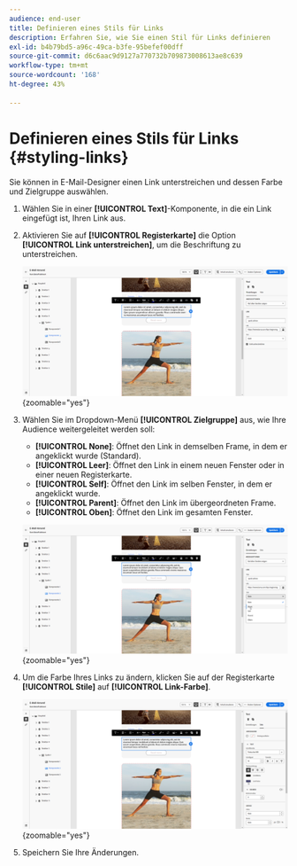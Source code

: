 ```yaml
---
audience: end-user
title: Definieren eines Stils für Links
description: Erfahren Sie, wie Sie einen Stil für Links definieren
exl-id: b4b79bd5-a96c-49ca-b3fe-95befef00dff
source-git-commit: d6c6aac9d9127a770732b709873008613ae8c639
workflow-type: tm+mt
source-wordcount: '168'
ht-degree: 43%

---
```


# Definieren eines Stils für Links {#styling-links}

Sie können in E-Mail-Designer einen Link unterstreichen und dessen Farbe und Zielgruppe auswählen.

1. Wählen Sie in einer **[!UICONTROL Text]**-Komponente, in die ein Link eingefügt ist, Ihren Link aus.

1. Aktivieren Sie auf **[!UICONTROL Registerkarte]** die Option **[!UICONTROL Link unterstreichen]**, um die Beschriftung zu unterstreichen.

   ![Screenshot mit der Option „Link unterstreichen“ auf der Registerkarte „Einstellungen“.](assets/link_1.png){zoomable="yes"}

1. Wählen Sie im Dropdown-Menü **[!UICONTROL Zielgruppe]** aus, wie Ihre Audience weitergeleitet werden soll:

   * **[!UICONTROL None]**: Öffnet den Link in demselben Frame, in dem er angeklickt wurde (Standard).
   * **[!UICONTROL Leer]**: Öffnet den Link in einem neuen Fenster oder in einer neuen Registerkarte.
   * **[!UICONTROL Self]**: Öffnet den Link im selben Fenster, in dem er angeklickt wurde.
   * **[!UICONTROL Parent]**: Öffnet den Link im übergeordneten Frame.
   * **[!UICONTROL Oben]**: Öffnet den Link im gesamten Fenster.

   ![Screenshot mit den Dropdown-Optionen für das Ziel auf der Registerkarte „Einstellungen“.](assets/link_2.png){zoomable="yes"}

1. Um die Farbe Ihres Links zu ändern, klicken Sie auf der Registerkarte **[!UICONTROL Stile]** auf **[!UICONTROL Link-Farbe]**.

   ![Screenshot mit der Option „Link-Farbe“ auf der Registerkarte „Stile“.](assets/link_3.png){zoomable="yes"}

1. Speichern Sie Ihre Änderungen.
